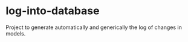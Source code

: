 # log-into-database
Project to generate automatically and generically the log of changes in models.
